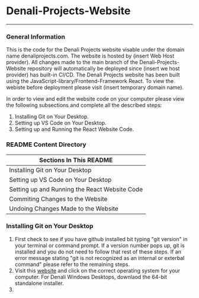 # Denali-Projects-Website
***
### General Information
This is the code for the Denali Projects website visable under the domain name denaliprojects.com. The website is hosted by (insert Web Host provider). 
All changes made to the main branch of the Denali-Projects-Website repository will automatically be deployed since (insert we host provider) has built-in CI/CD.
The Denali Projects website has been built using the JavaScript-library/Frontend-Framework React. To view the webiste before deployment please visit (insert temporary domain name).

In order to view and edit the website code on your computer please view the following subsections and complete all the described steps:
1. Installing Git on Your Desktop.
2. Setting up VS Code on Your Desktop.
3. Setting up and Running the React Website Code.
### README Content Directory

|Sections In This README| 
|--------------------|
|Installing Git on Your Desktop|
|Setting up VS Code on Your Desktop|
|Setting up and Running the React Website Code |
|Commiting Changes to the Website|
|Undoing Changes Made to the Website|


### Installing Git on Your Desktop
1. First check to see if you have github installed bit typing "git version" in your terminal or command prompt. If a version number pops up, git is installed and you do not need to follow that rest of these steps. If an error message stating "git is not recognized as an internal or exterbal command" please refer to the remaining steps.
2. Visit this [website](https://git-scm.com/downloads) and click on the correct operating system for your computer. For Denali Windows Desktops, downlaod the 64-bit standalone installer.
3. 
